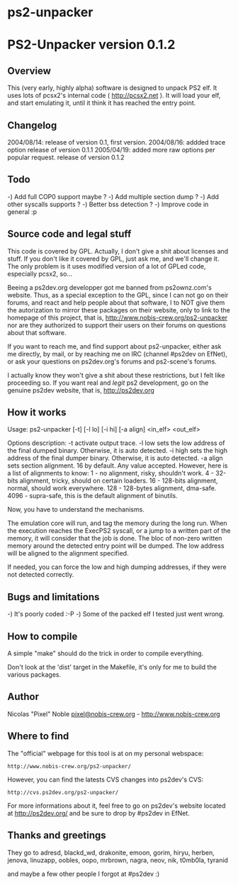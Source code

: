 # ps2-unpacker

PS2-Unpacker version 0.1.2
==========================

Overview
--------

  This (very early, highly alpha) software is designed to unpack PS2 elf. It
uses lots of pcsx2's internal code ( http://pcsx2.net ). It will load your elf,
and start emulating it, until it think it has reached the entry point.


Changelog
---------

  2004/08/14: release of version 0.1, first version.
  2004/08/16: addded trace option
              release of version 0.1.1
  2005/04/19: added more raw options per popular request.
              release of version 0.1.2


Todo
----

  -) Add full COP0 support maybe ?
  -) Add multiple section dump ?
  -) Add other syscalls supports ?
  -) Better bss detection ?
  -) Improve code in general :p


Source code and legal stuff
---------------------------

  This code is covered by GPL. Actually, I don't give a shit about licenses
and stuff. If you don't like it covered by GPL, just ask me, and we'll change
it. The only problem is it uses modified version of a lot of GPLed code,
especially pcsx2, so...

  Beeing a ps2dev.org developper got me banned from ps2ownz.com's website. Thus,
as a special exception to the GPL, since I can not go on their forums, and react
and help people about that software, I to NOT give them the autorization to
mirror these packages on their website, only to link to the homepage of this
project, that is, http://www.nobis-crew.org/ps2-unpacker nor are they authorized
to support their users on their forums on questions about that software.

  If you want to reach me, and find support about ps2-unpacker, either ask me
directly, by mail, or by reaching me on IRC (channel #ps2dev on EfNet), or ask
your questions on ps2dev.org's forums and ps2-scene's forums.

  I actually know they won't give a shit about these restrictions, but I felt
like proceeding so. If you want real and *legit* ps2 development, go on the
genuine ps2dev website, that is, http://ps2dev.org


How it works
------------

  Usage: ps2-unpacker [-t] [-l lo] [-i hi] [-a align] <in_elf> <out_elf>

  Options description:
    -t             activate output trace.
    -l low         sets the low address of the final dumped binary. Otherwise,
                      it is auto detected.
    -i high        sets the high address of the final dumper binary. Otherwise,
                      it is auto detected.
    -a align       sets section alignment. 16 by default. Any value accepted.
                      However, here is a list of alignments to know:
        1 - no alignment, risky, shouldn't work.
        4 - 32-bits alignment, tricky, should on certain loaders.
           16 - 128-bits alignment, normal, should work everywhere.
          128 - 128-bytes alignment, dma-safe.
         4096 - supra-safe, this is the default alignment of binutils.

  Now, you have to understand the mechanisms.

  The emulation core will run, and tag the memory during the long run. When the
execution reaches the ExecPS2 syscall, or a jump to a written part of the
memory, it will consider that the job is done. The bloc of non-zero written
memory around the detected entry point will be dumped. The low address will be
aligned to the alignment specified.

  If needed, you can force the low and high dumping addresses, if they were not
detected correctly.


Bugs and limitations
--------------------

-) It's poorly coded :-P
-) Some of the packed elf I tested just went wrong.


How to compile
--------------

  A simple "make" should do the trick in order to compile everything.

  Don't look at the 'dist' target in the Makefile, it's only for me to build
the various packages.


Author
------

  Nicolas "Pixel" Noble <pixel@nobis-crew.org> - http://www.nobis-crew.org


Where to find
-------------

  The "official" webpage for this tool is at on my personal webspace:

    http://www.nobis-crew.org/ps2-unpacker/

  However, you can find the latests CVS changes into ps2dev's CVS:

    http://cvs.ps2dev.org/ps2-unpacker/

  For more informations about it, feel free to go on ps2dev's website located
at http://ps2dev.org/ and be sure to drop by #ps2dev in EfNet.


Thanks and greetings
--------------------

  They go to adresd, blackd_wd, drakonite, emoon, gorim, hiryu, herben, jenova,
linuzapp, oobles, oopo, mrbrown, nagra, neov, nik, t0mb0la, tyranid

and maybe a few other people I forgot at #ps2dev :)
